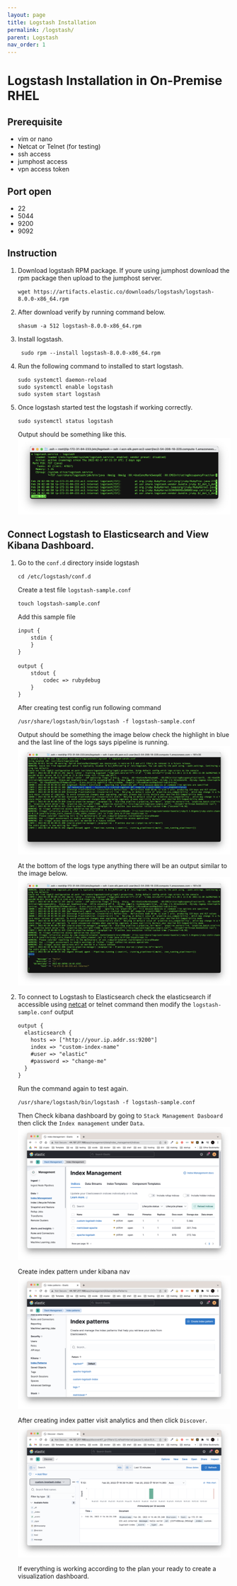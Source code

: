 ```yaml
---
layout: page
title: Logstash Installation
permalink: /logstash/
parent: Logstash
nav_order: 1
---
```


# Logstash Installation in On-Premise RHEL

## Prerequisite
* vim or nano
* Netcat or Telnet (for testing)
* ssh access
* jumphost access
* vpn access token

## Port open
* 22
* 5044
* 9200
* 9092


## Instruction

1. Download logstash RPM package. If youre using jumphost download the rpm package then upload to the jumphost server.
    ```
    wget https://artifacts.elastic.co/downloads/logstash/logstash-8.0.0-x86_64.rpm
    ```
2. After download verify by running command below.

    ```
    shasum -a 512 logstash-8.0.0-x86_64.rpm 
    ```
3. Install logstash.

    ```
     sudo rpm --install logstash-8.0.0-x86_64.rpm
    ```
4. Run the following command to installed to start logstash.

    ```
    sudo systemctl daemon-reload
    sudo systemctl enable logstash
    sudo system start logstash
    ```
5. Once logstash started test the logstash if working correctly.

    ```
    sudo systemctl status logstash
    ```
    Output should be something like this.
    ![logstash status](/images/logstash_status.png)

## Connect Logstash to Elasticsearch and View Kibana Dashboard.

1. Go to the `conf.d` directory inside logstash

    ```
    cd /etc/logstash/conf.d
    ```
    Create a test file `logstash-sample.conf`

    ```
    touch logstash-sample.conf
    ```

    Add this sample file

    ```
    input {
        stdin {
        }
    }

    output {
        stdout {
            codec => rubydebug
        }
    }
    ```

    After creating test config run following command

    ```
    /usr/share/logstash/bin/logstash -f logstash-sample.conf
    ```

    Output should be something the image below check the highlight in blue and the last line of the logs says pipeline is running.
    ![Logstash Test](/images/logstash_test.png)

    At the bottom of the logs type anything there will be an output similar to the image below.
    ![logstash_hello](/images/logstash_hello.png)

2. To connect to Logstash to Elasticsearch check the elasticsearch if accessible using [netcat](/kibana/#setting-up-kibana) or telnet command then modify the `logstash-sample.conf` output

    ```
    output {
      elasticsearch {
        hosts => ["http://your.ip.addr.ss:9200"]
        index => "custom-index-name"
        #user => "elastic"
        #password => "change-me"
      }
    }
    ```
    Run the command again to test again.

    ```
    /usr/share/logstash/bin/logstash -f logstash-sample.conf
    ```

    Then Check kibana dashboard by going to `Stack Management Dasboard` then click the `Index management` under `Data`.
    ![kibana_index_management](/images/kibana_index_management.png)

    Create index pattern under kibana nav
    ![custom_index_pattern](/images/custom_index_pattern.png)

    After creating index patter visit analytics and then click `Discover`.
    ![kibana_discover](/images/kibana_discover.png)

    If everything is working according to the plan your ready to create a visualization dashboard.